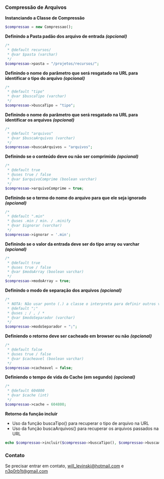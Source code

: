 ### Compressão de Arquivos

**Instanciando a Classe de Compressão**
```php
$compressao = new Compressao();
```

**Definindo a Pasta padão dos arquivo de entrada** ***(opcional)***
```php
/*
 * @default recursos/
 * @var $pasta (varchar)
 */
$compressao->pasta = "/projetos/recursos/";
```

**Definindo o nome do parâmetro que será resgatado na URL para identificar o tipo do arquivo** ***(opcional)***
```php
/*
 * @default "tipo"
 * @var $buscaTipo (varchar)
 */
$compressao->buscaTipo = "tipo";
```

**Definindo o nome do parâmetro que será resgatado na URL para identificar os arquivos** ***(opcional)***
```php
/*
 * @default "arquivos"
 * @var $buscaArquivos (varchar)
 */
$compressao->buscaArquivos = "arquivos";
```

**Definindo se o conteúdo deve ou não ser comprimido** ***(opcional)***
```php
/*
 * @default true
 * @uses true / false
 * @var $arquivoComprime (boolean varchar)
 */
$compressao->arquivoComprime = true;
```

**Definindo se o termo do nome do arquivo para que ele seja ignorado** ***(opcional)***
```php
/*
 * @default ".min"
 * @uses .min / min. / .minify
 * @var $ignorar (varchar)
 */
$compressao->ignorar = '.min';
```

**Definindo se o valor da entrada deve ser do tipo array ou varchar** ***(opcional)***
```php
/*
 * @default true
 * @uses true / false
 * @var $modoArray (boolean varchar)
 */
$compressao->modoArray = true;
```

**Definindo o modo de separação dos arquivos** ***(opcional)***
```php
/*
 * NOTA: Não usar ponto (.) a classe o interpreta para definir outros valores
 * @default ";"
 * @uses ; / , / *
 * @var $modoSeparador (varchar)
 */
$compressao->modoSeparador = ";";
```

**Definiendo o retorno deve ser cacheado em browser ou não** ***(opcional)***
```php
/*
 * @default false
 * @uses true / false
 * @var $cacheavel (boolean varchar)
 */
$compressao->cacheavel = false;
```

**Definiendo o tempo de vida do Cache (em segundo)** ***(opcional)***
```php
/*
 * @default 604800
 * @var $cache (int)
 */
$compressao->cache = 604800;
```

**Retorno da função incluir**
 * Uso da função buscaTipo() para recuperar o tipo de arquivo na URL
 * Uso da função buscaArquivos() para recuperar os arquivos passados na URL
```php
echo $compressao->incluir($compressao->buscaTipo(), $compressao->buscaArquivos());
```



### Contato
Se precisar entrar em contato, will_levinski@hotmail.com e n3p0rb1t@gmail.com
